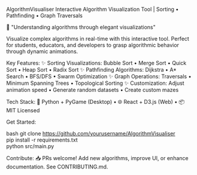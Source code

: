 AlgorithmVisualiser
Interactive Algorithm Visualization Tool | Sorting • Pathfinding • Graph Traversals

🔮 "Understanding algorithms through elegant visualizations"

Visualize complex algorithms in real-time with this interactive tool. Perfect for students, educators, and developers to grasp algorithmic behavior through dynamic animations.

Key Features:
✨ Sorting Visualizations:
Bubble Sort • Merge Sort • Quick Sort • Heap Sort • Radix Sort
✨ Pathfinding Algorithms:
Dijkstra • A* Search • BFS/DFS • Swarm Optimization
✨ Graph Operations:
Traversals • Minimum Spanning Trees • Topological Sorting
✨ Customization:
Adjust animation speed • Generate random datasets • Create custom mazes

Tech Stack:
🐍 Python + PyGame (Desktop) • 🌐 React + D3.js (Web) • 📦 MIT Licensed

Get Started:

bash
git clone https://github.com/yourusername/AlgorithmVisualiser  
pip install -r requirements.txt  
python src/main.py  

Contribute:
📥 PRs welcome! Add new algorithms, improve UI, or enhance documentation. See CONTRIBUTING.md.
